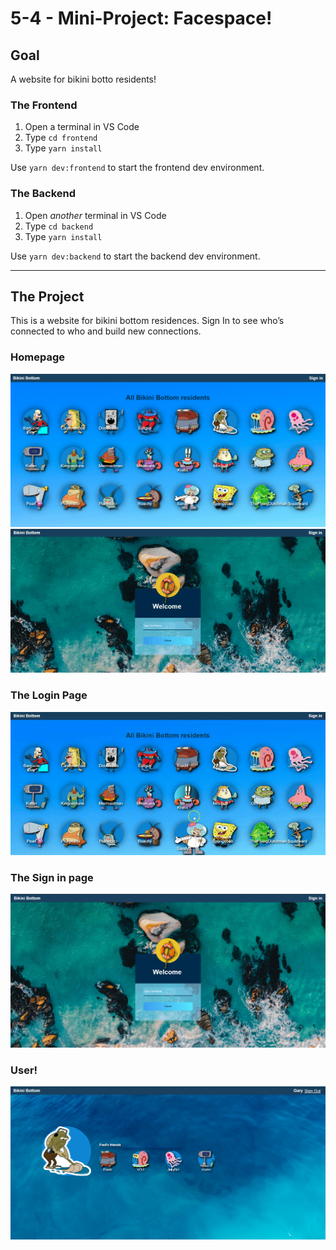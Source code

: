 # 5-4 - Mini-Project: Facespace!

## Goal

A website for bikini botto residents!

### The Frontend

1. Open a terminal in VS Code
2. Type `cd frontend`
3. Type `yarn install`

Use `yarn dev:frontend` to start the frontend dev environment.

### The Backend

1. Open _another_ terminal in VS Code
2. Type `cd backend`
3. Type `yarn install`

Use `yarn dev:backend` to start the backend dev environment.

---

## The Project

This is a website for bikini bottom residences. Sign In to see who’s connected to who and build new connections.  

### Homepage

<img src="./_screenshots/homepage.PNG" />
<img src="./_screenshots/homepage.gif" aLign=center/>

### The Login Page

<img src="./_screenshots/login.gif" />

### The Sign in page

<img src="./_screenshots/signin.PNG" />

### User!

<img src="./_screenshots/friend.PNG" />




